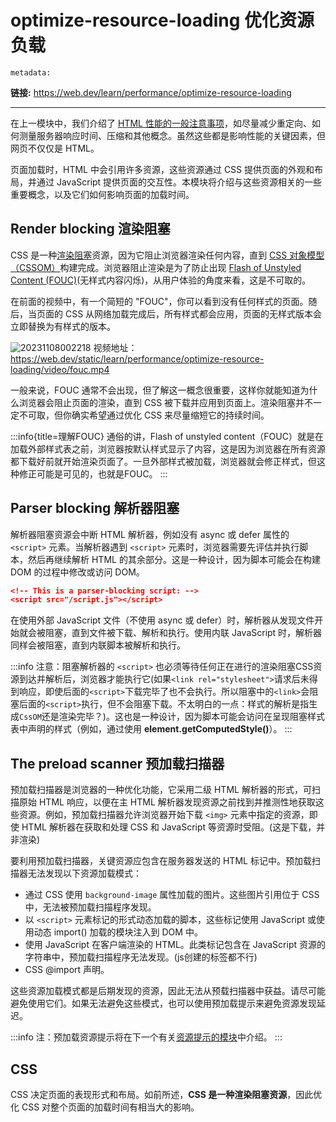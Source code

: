 # optimize-resource-loading 优化资源负载


`metadata:`

**链接:** https://web.dev/learn/performance/optimize-resource-loading

---

在上一模块中，我们介绍了 [HTML 性能的一般注意事项](./general-html-performance)，如尽量减少重定向、如何测量服务器响应时间、压缩和其他概念。虽然这些都是影响性能的关键因素，但网页不仅仅是 HTML。

页面加载时，HTML 中会引用许多资源，这些资源通过 CSS 提供页面的外观和布局，并通过 JavaScript 提供页面的交互性。本模块将介绍与这些资源相关的一些重要概念，以及它们如何影响页面的加载时间。

## Render blocking 渲染阻塞

CSS 是一种[渲染阻塞](https://web.dev/articles/critical-rendering-path/render-blocking-css)资源，因为它阻止浏览器渲染任何内容，直到 [CSS 对象模型（CSSOM）](https://developer.mozilla.org/docs/Web/API/CSS_Object_Model)构建完成。浏览器阻止渲染是为了防止出现 [Flash of Unstyled Content (FOUC)](https://en.wikipedia.org/wiki/Flash_of_unstyled_content)(无样式内容闪烁)，从用户体验的角度来看，这是不可取的。

在前面的视频中，有一个简短的 "FOUC"，你可以看到没有任何样式的页面。随后，当页面的 CSS 从网络加载完成后，所有样式都会应用，页面的无样式版本会立即替换为有样式的版本。

![20231108002218](https://blog-1318409910.cos.ap-beijing.myqcloud.com/blog/20231108002218.png)
视频地址：https://web.dev/static/learn/performance/optimize-resource-loading/video/fouc.mp4


一般来说，FOUC 通常不会出现，但了解这一概念很重要，这样你就能知道为什么浏览器会阻止页面的渲染，直到 CSS 被下载并应用到页面上。渲染阻塞并不一定不可取，但你确实希望通过优化 CSS 来尽量缩短它的持续时间。

:::info{title=理解FOUC}
通俗的讲，Flash of unstyled content（FOUC）就是在加载外部样式表之前，浏览器按默认样式显示了内容，这是因为浏览器在所有资源都下载好前就开始渲染页面了。一旦外部样式被加载，浏览器就会修正样式，但这种修正可能是可见的，也就是FOUC。
:::

## Parser blocking 解析器阻塞

解析器阻塞资源会中断 HTML 解析器，例如没有 async 或 defer 属性的 `<script>` 元素。当解析器遇到 `<script>` 元素时，浏览器需要先评估并执行脚本，然后再继续解析 HTML 的其余部分。这是一种设计，因为脚本可能会在构建 DOM 的过程中修改或访问 DOM。

```json
<!-- This is a parser-blocking script: -->
<script src="/script.js"></script>
```
在使用外部 JavaScript 文件（不使用 async 或 defer）时，解析器从发现文件开始就会被阻塞，直到文件被下载、解析和执行。使用内联 JavaScript 时，解析器同样会被阻塞，直到内联脚本被解析和执行。

:::info
注意：阻塞解析器的 `<script>` 也必须等待任何正在进行的渲染阻塞CSS资源到达并解析后，浏览器才能执行它(如果`<link rel="stylesheet">`请求后未得到响应，即使后面的`<script>`下载完毕了也不会执行。所以阻塞中的`<link>`会阻塞后面的`<script>`执行，但不会阻塞下载。不太明白的一点：样式的解析是指生成`CssOM`还是渲染完毕？)。这也是一种设计，因为脚本可能会访问在呈现阻塞样式表中声明的样式（例如，通过使用 **element.getComputedStyle()**）。
:::

## The preload scanner 预加载扫描器

预加载扫描器是浏览器的一种优化功能，它采用二级 HTML 解析器的形式，可扫描原始 HTML 响应，以便在主 HTML 解析器发现资源之前找到并推测性地获取这些资源。例如，预加载扫描器允许浏览器开始下载 `<img>` 元素中指定的资源，即使 HTML 解析器在获取和处理 CSS 和 JavaScript 等资源时受阻。(这是下载，并非渲染)

要利用预加载扫描器，关键资源应包含在服务器发送的 HTML 标记中。预加载扫描器无法发现以下资源加载模式：

- 通过 CSS 使用 `background-image` 属性加载的图片。这些图片引用位于 CSS 中，无法被预加载扫描程序发现。
- 以 `<script>` 元素标记的形式动态加载的脚本，这些标记使用 JavaScript 或使用动态 import() 加载的模块注入到 DOM 中。
- 使用 JavaScript 在客户端渲染的 HTML。此类标记包含在 JavaScript 资源的字符串中，预加载扫描程序无法发现。(js创建的标签都不行)
- CSS @import 声明。

这些资源加载模式都是后期发现的资源，因此无法从预载扫描器中获益。请尽可能避免使用它们。如果无法避免这些模式，也可以使用预加载提示来避免资源发现延迟。

:::info
注：预加载资源提示将在下一个有关[资源提示的模块](https://web.dev/learn/performance/resource-hints)中介绍。
:::

## CSS
CSS 决定页面的表现形式和布局。如前所述，**CSS 是一种渲染阻塞资源**，因此优化 CSS 对整个页面的加载时间有相当大的影响。



